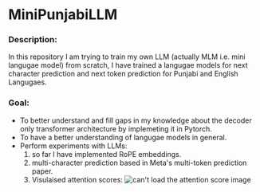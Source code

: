 # MiniPunjabiLLM
### Description: 
In this repository I am trying to train my own LLM (actually MLM i.e. mini langugae model) from scratch, I have trained a langugae models for next character prediction and next token prediction for Punjabi and English Langugaes. 
### Goal:
- To better understand and fill gaps in my knowledge about the decoder only transformer architecture by implemeting it in Pytorch.
- To have a better understanding of langugae models in general.
- Perform experiments with LLMs:
  1. so far I have implemented RoPE embeddings.
  2. multi-character prediction based in Meta's multi-token prediction paper.
  3. Visulaised attention scores: ![can't load the attention score image](image-1.png)
